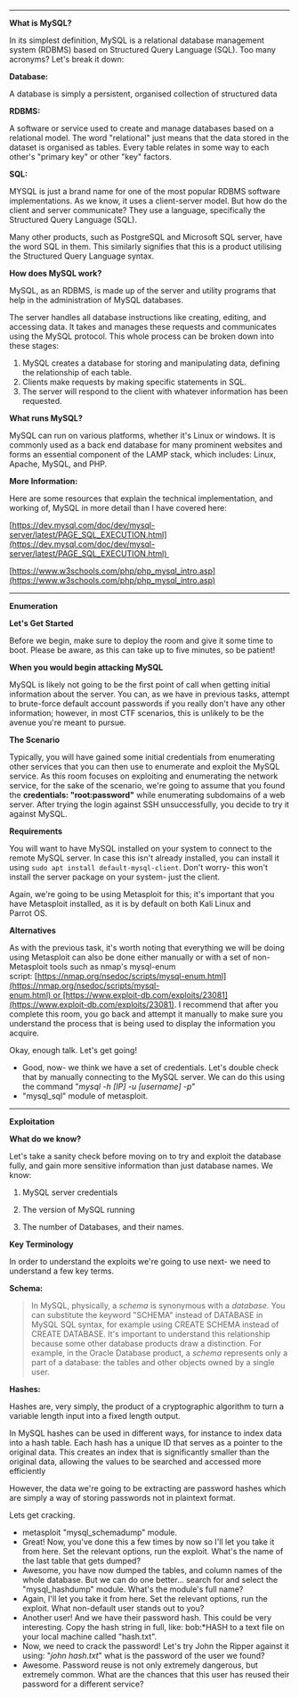 
---

**What is MySQL?**

In its simplest definition, MySQL is a relational database management system (RDBMS) based on Structured Query Language (SQL). Too many acronyms? Let's break it down:

**Database:**

A database is simply a persistent, organised collection of structured data

**RDBMS:**

A software or service used to create and manage databases based on a relational model. The word "relational" just means that the data stored in the dataset is organised as tables. Every table relates in some way to each other's "primary key" or other "key" factors.  

**SQL:**

MYSQL is just a brand name for one of the most popular RDBMS software implementations. As we know, it uses a client-server model. But how do the client and server communicate? They use a language, specifically the Structured Query Language (SQL).  

Many other products, such as PostgreSQL and Microsoft SQL server, have the word SQL in them. This similarly signifies that this is a product utilising the Structured Query Language syntax.  

****How does MySQL work?****

  
MySQL, as an RDBMS, is made up of the server and utility programs that help in the administration of MySQL databases.

The server handles all database instructions like creating, editing, and accessing data. It takes and manages these requests and communicates using the MySQL protocol. This whole process can be broken down into these stages:  

1. MySQL creates a database for storing and manipulating data, defining the relationship of each table.
2. Clients make requests by making specific statements in SQL.
3. The server will respond to the client with whatever information has been requested.  
    

******What runs MySQL?******

MySQL can run on various platforms, whether it's Linux or windows. It is commonly used as a back end database for many prominent websites and forms an essential component of the LAMP stack, which includes: Linux, Apache, MySQL, and PHP.

**More Information:**

Here are some resources that explain the technical implementation, and working of, MySQL in more detail than I have covered here:

[https://dev.mysql.com/doc/dev/mysql-server/latest/PAGE_SQL_EXECUTION.html](https://dev.mysql.com/doc/dev/mysql-server/latest/PAGE_SQL_EXECUTION.html) 

[https://www.w3schools.com/php/php_mysql_intro.asp](https://www.w3schools.com/php/php_mysql_intro.asp)

---

**Enumeration**

**Let's Get Started**

Before we begin, make sure to deploy the room and give it some time to boot. Please be aware, as this can take up to five minutes, so be patient!

**When you would begin attacking MySQL**

MySQL is likely not going to be the first point of call when getting initial information about the server. You can, as we have in previous tasks, attempt to brute-force default account passwords if you really don't have any other information; however, in most CTF scenarios, this is unlikely to be the avenue you're meant to pursue.

**The Scenario**  

Typically, you will have gained some initial credentials from enumerating other services that you can then use to enumerate and exploit the MySQL service. As this room focuses on exploiting and enumerating the network service, for the sake of the scenario, we're going to assume that you found the **credentials: "root:password"** while enumerating subdomains of a web server. After trying the login against SSH unsuccessfully, you decide to try it against MySQL.

**Requirements**

You will want to have MySQL installed on your system to connect to the remote MySQL server. In case this isn't already installed, you can install it using `sudo apt install default-mysql-client`. Don't worry- this won't install the server package on your system- just the client.  

Again, we're going to be using Metasploit for this; it's important that you have Metasploit installed, as it is by default on both Kali Linux and Parrot OS.

**Alternatives**

As with the previous task, it's worth noting that everything we will be doing using Metasploit can also be done either manually or with a set of non-Metasploit tools such as nmap's mysql-enum script: [https://nmap.org/nsedoc/scripts/mysql-enum.html](https://nmap.org/nsedoc/scripts/mysql-enum.html) or [https://www.exploit-db.com/exploits/23081](https://www.exploit-db.com/exploits/23081). I recommend that after you complete this room, you go back and attempt it manually to make sure you understand the process that is being used to display the information you acquire.

Okay, enough talk. Let's get going!


- Good, now- we think we have a set of credentials. Let's double check that by manually connecting to the MySQL server. We can do this using the command "_mysql -h [IP] -u [username] -p_"
- "mysql_sql" module of metasploit.

---

**Exploitation**

**What do we know?**

Let's take a sanity check before moving on to try and exploit the database fully, and gain more sensitive information than just database names. We know:  

1. MySQL server credentials  

2. The version of MySQL running

3. The number of Databases, and their names.

**Key Terminology**

In order to understand the exploits we're going to use next- we need to understand a few key terms.

**Schema:**

> In MySQL, physically, a _schema_ is synonymous with a _database_. You can substitute the keyword "SCHEMA" instead of DATABASE in MySQL SQL syntax, for example using CREATE SCHEMA instead of CREATE DATABASE. It's important to understand this relationship because some other database products draw a distinction. For example, in the Oracle Database product, a _schema_ represents only a part of a database: the tables and other objects owned by a single user.

**Hashes:**  

Hashes are, very simply, the product of a cryptographic algorithm to turn a variable length input into a fixed length output.

In MySQL hashes can be used in different ways, for instance to index data into a hash table. Each hash has a unique ID that serves as a pointer to the original data. This creates an index that is significantly smaller than the original data, allowing the values to be searched and accessed more efficiently

However, the data we're going to be extracting are password hashes which are simply a way of storing passwords not in plaintext format.

Lets get cracking.

- metasploit "mysql_schemadump" module.
- Great! Now, you've done this a few times by now so I'll let you take it from here. Set the relevant options, run the exploit. What's the name of the last table that gets dumped?
- Awesome, you have now dumped the tables, and column names of the whole database. But we can do one better... search for and select the "mysql_hashdump" module. What's the module's full name?
- Again, I'll let you take it from here. Set the relevant options, run the exploit. What non-default user stands out to you?
- Another user! And we have their password hash. This could be very interesting. Copy the hash string in full, like: bob:*HASH to a text file on your local machine called "hash.txt".
- Now, we need to crack the password! Let's try John the Ripper against it using: "_john hash.txt_" what is the password of the user we found?
- Awesome. Password reuse is not only extremely dangerous, but extremely common. What are the chances that this user has reused their password for a different service?